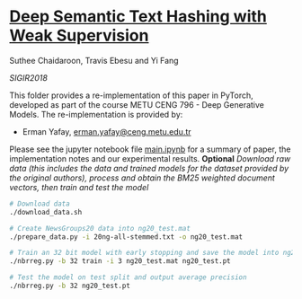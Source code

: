 # [Deep Semantic Text Hashing with Weak Supervision](https://dl.acm.org/doi/pdf/10.1145/3209978.3210090)


Suthee Chaidaroon, Travis Ebesu and Yi Fang


*SIGIR2018*


This folder provides a re-implementation of this paper in PyTorch, developed as part of the course METU CENG 796 - Deep Generative Models. The re-implementation is provided by:

* Erman Yafay, erman.yafay@ceng.metu.edu.tr


Please see the jupyter notebook file [main.ipynb](main.ipynb) for a summary of paper, the implementation notes and our experimental results.
**Optional**
*Download raw data (this includes the data and trained models for the dataset provided by the original authors), process and obtain the BM25 weighted document vectors, then train and test the model*

```bash
# Download data
./download_data.sh

# Create NewsGroups20 data into ng20_test.mat
./prepare_data.py -i 20ng-all-stemmed.txt -o ng20_test.mat

# Train an 32 bit model with early stopping and save the model into ng20_test.pt
./nbrreg.py -b 32 train -i 3 ng20_test.mat ng20_test.pt

# Test the model on test split and output average precision
./nbrreg.py -b 32 ng20_test.pt
```
